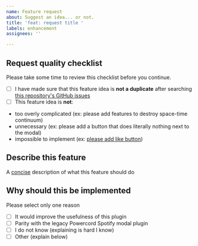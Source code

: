 ```yaml
---
name: Feature request
about: Suggest an idea... or not.
title: 'feat: request title '
labels: enhancement
assignees: ''

---
```


## Request quality checklist
Please take some time to review this checklist before you continue.  
- [ ] I have made sure that this feature idea is **not a duplicate** after searching [this repository's GitHub issues](https://github.com/Socketlike/SpotifyModal/issues)
- [ ] This feature idea is **not**:
- too overly complicated (ex: please add features to destroy space-time continuum)
- unnecessary (ex: please add a button that does literally nothing next to the modal)
- impossible to implement (ex: [please add like button](https://github.com/Socketlike/SpotifyModal/blob/main/docs/SCOPES.md#features-foiled-because-of-unauthorized-scopes))

## Describe this feature
A [concise](https://dictionary.cambridge.org/dictionary/english/concise) description of what this feature should do

## Why should this be implemented
Please select only one reason  
- [ ] It would improve the usefulness of this plugin
- [ ] Parity with the legacy Powercord Spotify modal plugin
- [ ] I do not know (explaining is hard I know)
- [ ] Other (explain below)
